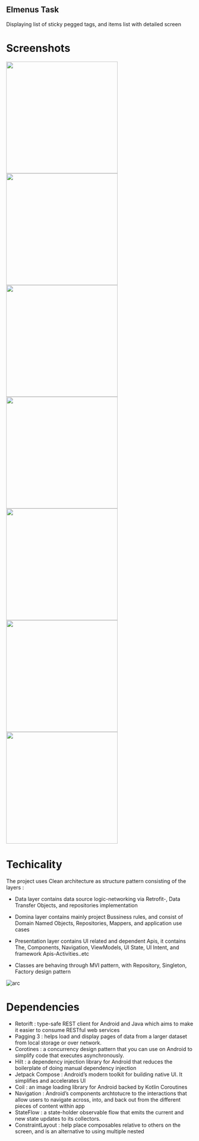 ## Elmenus Task 

Displaying list of sticky pegged tags, and items list with detailed screen

# Screenshots 


<img src="https://user-images.githubusercontent.com/74387512/141703770-c4a7bd9d-b99b-4f1a-9d99-c5b199a26101.png" width="300">
<img src="https://user-images.githubusercontent.com/74387512/141703767-f7f3c63d-d024-4fa5-9223-73eed82710d5.png" width="300">

<img src="https://user-images.githubusercontent.com/74387512/141704035-2aecf229-67f0-4e68-8ad9-28be8eb2fccd.png" width="300">
<img src="https://user-images.githubusercontent.com/74387512/141704038-0fd03182-a881-47a2-b9bf-d84d650f8b83.png" width="300">

<img src="https://user-images.githubusercontent.com/74387512/141703777-282c391c-85e3-416e-b85d-3b9b7e5d6556.png" width="300">
<img src="https://user-images.githubusercontent.com/74387512/141703772-7fbeea6d-89f8-4948-a6d7-8dfe275ee1b1.png" width="300">
<img src="https://user-images.githubusercontent.com/74387512/141703780-243c45a4-6c7c-40d7-8a52-813d52aec4e7.png" width="300">


# Techicality 

The project uses Clean architecture as structure pattern consisting of the layers : 
*  Data layer contains data source logic-networking via Retrofit-, Data Transfer Objects, and repositories implementation 
*  Domina layer contains mainly project Bussiness rules, and consist of Domain Named Objects, Repositories, Mappers, and application use cases 
*  Presentation layer contains UI related and dependent Apis, it contains The, Components, Navigation, ViewModels, UI State, UI Intent, and framework Apis-Activities..etc

* Classes are behaving through MVI pattern, with Repository, Singleton, Factory design pattern

![arc](https://user-images.githubusercontent.com/74387512/141706451-771f50c2-9e87-424b-9f16-c757c4fff30d.PNG)


# Dependencies 


* Retorift : type-safe REST client for Android and Java which aims to make it easier to consume RESTful web services
* Pagging 3 : helps load and display pages of data from a larger dataset from local storage or over network.
* Corotines : a concurrency design pattern that you can use on Android to simplify code that executes asynchronously.
* Hilt : a dependency injection library for Android that reduces the boilerplate of doing manual dependency injection
* Jetpack Compose : Android’s modern toolkit for building native UI. It simplifies and accelerates UI 
* Coil : an image loading library for Android backed by Kotlin Coroutines
* Navigation : Android’s components archtotucre to the interactions that allow users to navigate across, into, and back out from the different pieces of content within app 
* StateFlow : a state-holder observable flow that emits the current and new state updates to its collectors.
* ConstraintLayout :  help place composables relative to others on the screen, and is an alternative to using multiple nested

 
